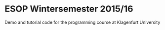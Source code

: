 # ESOP Wintersemester 2015/16
Demo and tutorial code for the programming course at Klagenfurt University
